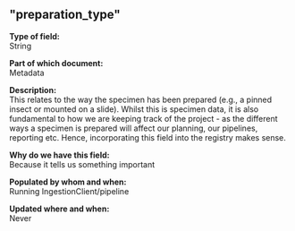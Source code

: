## "preparation_type"

**Type of field:**  
String  

**Part of which document:**  
Metadata

**Description:**  
This relates to the way the specimen has been prepared (e.g., a pinned insect or mounted on a slide). Whilst this is specimen data, it is also fundamental to how we are keeping track of the project - as the different ways a specimen is prepared will affect our planning, our pipelines, reporting etc. Hence, incorporating this field into the registry makes sense. 

**Why do we have this field:**  
Because it tells us something important  

**Populated by whom and when:**  
Running IngestionClient/pipeline

**Updated where and when:**  
Never
